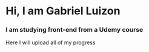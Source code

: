 # Hi, I am Gabriel Luizon

### I am studying front-end from a Udemy course
Here I will upload all of my progress
